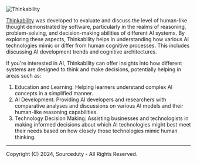 ![Thinkability](https://github.com/sourceduty/Thinkability/assets/123030236/eab00f26-6c03-4000-bf3b-3e53e6097e65)

[Thinkability](https://chat.openai.com/g/g-kabr1c9j2-thinkability) was developed to evaluate and discuss the level of human-like thought demonstrated by software, particularly in the realms of reasoning, problem-solving, and decision-making abilities of different AI systems. By exploring these aspects, Thinkability helps in understanding how various AI technologies mimic or differ from human cognitive processes. This includes discussing AI development trends and cognitive architectures.

If you're interested in AI, Thinkability can offer insights into how different systems are designed to think and make decisions, potentially helping in areas such as:

1. Education and Learning: Helping learners understand complex AI concepts in a simplified manner.
2. AI Development: Providing AI developers and researchers with comparative analyses and discussions on various AI models and their human-like reasoning capabilities.
3. Technology Decision Making: Assisting businesses and technologists in making informed decisions about which AI technologies might best meet their needs based on how closely those technologies mimic human thinking.

***
Copyright (C) 2024, Sourceduty - All Rights Reserved.

